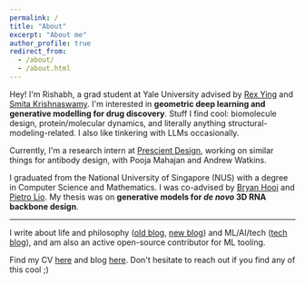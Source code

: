 ```yaml
---
permalink: /
title: "About"
excerpt: "About me"
author_profile: true
redirect_from: 
  - /about/
  - /about.html
---
```


Hey! I'm Rishabh, a grad student at Yale University advised by [Rex Ying](https://www.cs.yale.edu/homes/ying-rex/) and [Smita Krishnaswamy](https://krishnaswamylab.org/). I'm interested in **geometric deep learning and generative modelling for drug discovery**. Stuff I find cool: biomolecule design, protein/molecular dynamics, and literally anything structural-modeling-related. I also like tinkering with LLMs occasionally.

Currently, I'm a research intern at [Prescient Design](https://www.gene.com/scientists/our-scientists/prescient-design), working on similar things for antibody design, with Pooja Mahajan and Andrew Watkins. 

I graduated from the National University of Singapore (NUS) with a degree in Computer Science and Mathematics. I was co-advised by [Bryan Hooi](http://bhooi.github.io) and [Pietro Lio](https://www.cl.cam.ac.uk/~pl219/). My thesis was on **generative models for _de novo_ 3D RNA backbone design**.

---

I write about life and philosophy ([old blog](https://rish16.notion.site/aea001f7f32548acb068a9bb3971c97d?v=7e86063471c84a4b81694c11f511aa36), [new blog](https://rishflections.substack.com/)) and ML/AI/tech ([tech blog](https://rishtech.substack.com/)), and am also an active open-source contributor for ML tooling.

Find my CV [here](https://rish-16.github.io/cv/) and blog [here](https://rish-16.github.io/year-archive/). Don't hesitate to reach out if you find any of this cool ;) 
